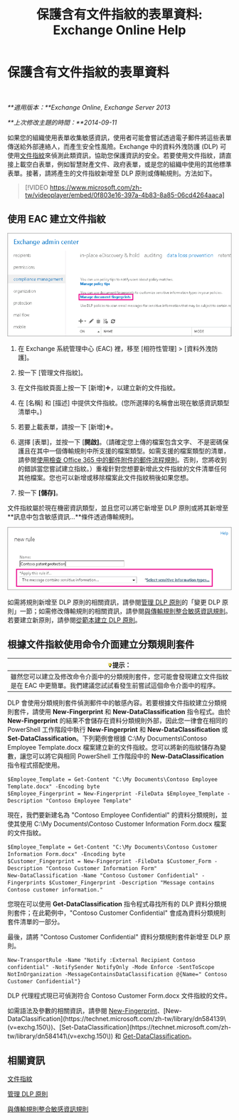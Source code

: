 ﻿---
title: '保護含有文件指紋的表單資料: Exchange Online Help'
TOCTitle: 保護含有文件指紋的表單資料
ms:assetid: 110c839b-7693-42f6-aa5d-58ce64f4c357
ms:mtpsurl: https://technet.microsoft.com/zh-tw/library/Dn635175(v=EXCHG.150)
ms:contentKeyID: 61204223
ms.date: 05/23/2018
mtps_version: v=EXCHG.150
ms.translationtype: MT
---

# 保護含有文件指紋的表單資料

 

_**適用版本：**Exchange Online, Exchange Server 2013_

_**上次修改主題的時間：**2014-09-11_

如果您的組織使用表單收集敏感資訊，使用者可能會嘗試透過電子郵件將這些表單傳送給外部連絡人，而產生安全性風險。Exchange 中的資料外洩防護 (DLP) 可使用[文件指紋](overview-of-document-fingerprinting-in-exchange.md)來偵測此類資訊，協助您保護資訊的安全。若要使用文件指紋，請直接上載空白表單，例如智慧財產文件、政府表單，或是您的組織中使用的其他標準表單。接著，請將產生的文件指紋新增至 DLP 原則或傳輸規則。方法如下。

> [!VIDEO https://www.microsoft.com/zh-tw/videoplayer/embed/0f803e16-397a-4b83-8a85-06cd4264aaca]

## 使用 EAC 建立文件指紋

![反白顯示 EAC 中文件指紋的路徑](images/Dn635175.e8562ea7-40ba-4feb-adde-2e81f029fcda(EXCHG.150).png "反白顯示 EAC 中文件指紋的路徑")

1.  在 Exchange 系統管理中心 (EAC) 裡，移至 \[相符性管理\] \> \[資料外洩防護\]。

2.  按一下 \[管理文件指紋\]。

3.  在文件指紋頁面上按一下 \[新增\]![加入圖示](images/JJ218640.c1e75329-d6d7-4073-a27d-498590bbb558(EXCHG.150).gif "加入圖示")，以建立新的文件指紋。

4.  在 \[名稱\] 和 \[描述\] 中提供文件指紋。(您所選擇的名稱會出現在敏感資訊類型清單中。)

5.  若要上載表單，請按一下 \[新增\]![加入圖示](images/JJ218640.c1e75329-d6d7-4073-a27d-498590bbb558(EXCHG.150).gif "加入圖示")。

6.  選擇 \[表單\]，並按一下 \[**開啟\]**。（請確定您上傳的檔案包含文字、 不是密碼保護且在其中一個傳輸規則中所支援的檔案類型。如需支援的檔案類型的清單，請參閱[使用檢查 Office 365 中的郵件附件的郵件流程規則](https://technet.microsoft.com/zh-tw/library/jj919236\(v=exchg.150\))。否則，您將收到的錯誤當您嘗試建立指紋。）重複針對您想要新增此文件指紋的文件清單任何其他檔案。您也可以新增或移除檔案此文件指紋稍後如果您想。

7.  按一下 **\[儲存\]**。

文件指紋屬於現在機密資訊類型，並且您可以將它新增至 DLP 原則或將其新增至**訊息中包含敏感資訊...**條件透過傳輸規則。

![反白顯示「如果出現下列情況，則套用這個規則」條件](images/Dn635175.9355a513-a790-48eb-a61b-575ba2ecdfa6(EXCHG.150).png "反白顯示「如果出現下列情況，則套用這個規則」條件")

如需將規則新增至 DLP 原則的相關資訊，請參閱[管理 DLP 原則](manage-dlp-policies-exchange-2013-help.md)的「變更 DLP 原則」一節；如需修改傳輸規則的相關資訊，請參閱[與傳輸規則整合敏感資訊規則](integrating-sensitive-information-rules-with-transport-rules-exchange-2013-help.md)。若要建立新原則，請參閱[從範本建立 DLP 原則](how-to-new-dlp-data-loss-prevention-policy-template.md)。

## 根據文件指紋使用命令介面建立分類規則套件

<table>
<thead>
<tr class="header">
<th><img src="images/Bb124558.tip(EXCHG.150).gif" title="提示" alt="提示" />提示：</th>
</tr>
</thead>
<tbody>
<tr class="odd">
<td>雖然您可以建立及修改命令介面中的分類規則套件，您可能會發現建立文件指紋是在 EAC 中更簡單。我們建議您試試看發生前嘗試這個命令介面中的程序。</td>
</tr>
</tbody>
</table>


DLP 會使用分類規則套件偵測郵件中的敏感內容。若要根據文件指紋建立分類規則套件，請使用 **New-Fingerprint** 和 **New-DataClassification** 指令程式。由於 **New-Fingerprint** 的結果不會儲存在資料分類規則外部，因此您一律會在相同的 PowerShell 工作階段中執行 **New-Fingerprint** 和 **New-DataClassification** 或 **Set-DataClassification**。下列範例會根據 C:\\My Documents\\Contoso Employee Template.docx 檔案建立新的文件指紋。您可以將新的指紋儲存為變數，讓您可以將它與相同 PowerShell 工作階段中的 **New-DataClassification** 指令程式搭配使用。

    $Employee_Template = Get-Content "C:\My Documents\Contoso Employee Template.docx" -Encoding byte
    $Employee_Fingerprint = New-Fingerprint -FileData $Employee_Template -Description "Contoso Employee Template"

現在，我們要新建名為 "Contoso Employee Confidential" 的資料分類規則，並使其使用 C:\\My Documents\\Contoso Customer Information Form.docx 檔案的文件指紋。

    $Employee_Template = Get-Content "C:\My Documents\Contoso Customer Information Form.docx" -Encoding byte
    $Customer_Fingerprint = New-Fingerprint -FileData $Customer_Form -Description "Contoso Customer Information Form"
    New-DataClassification -Name "Contoso Customer Confidential" -Fingerprints $Customer_Fingerprint -Description "Message contains Contoso customer information." 

您現在可以使用 **Get-DataClassification** 指令程式尋找所有的 DLP 資料分類規則套件；在此範例中，"Contoso Customer Confidential" 會成為資料分類規則套件清單的一部分。

最後，請將 "Contoso Customer Confidential" 資料分類規則套件新增至 DLP 原則。

    New-TransportRule -Name "Notify :External Recipient Contoso confidential" -NotifySender NotifyOnly -Mode Enforce -SentToScope NotInOrganization -MessageContainsDataClassification @{Name=" Contoso Customer Confidential"}

DLP 代理程式現已可偵測符合 Contoso Customer Form.docx 文件指紋的文件。

如需語法及參數的相關資訊，請參閱 [New-Fingerprint](https://technet.microsoft.com/zh-tw/library/dn584142\(v=exchg.150\))、[New-DataClassification](https://technet.microsoft.com/zh-tw/library/dn584139\(v=exchg.150\))、[Set-DataClassification](https://technet.microsoft.com/zh-tw/library/dn584141\(v=exchg.150\)) 和 [Get-DataClassification](https://technet.microsoft.com/zh-tw/library/jj215720\(v=exchg.150\))。

## 相關資訊

[文件指紋](overview-of-document-fingerprinting-in-exchange.md)

[管理 DLP 原則](manage-dlp-policies-exchange-2013-help.md)

[與傳輸規則整合敏感資訊規則](integrating-sensitive-information-rules-with-transport-rules-exchange-2013-help.md)

